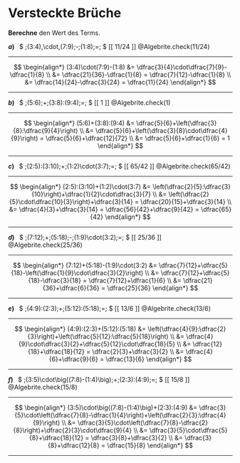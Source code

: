 <!--
version:  0.0.1

language: de

@style
input {
    text-align: center;
}

.flex-container {
    display: flex;
    flex-wrap: wrap;
    align-items: stretch;
    gap: 20px;
}

.flex-child {
    flex: 1;
    min-width: 350px;
    margin-right: 20px;
}

@media (max-width: 400px) {
    .flex-child {
        flex: 100%;
        margin-right: 0;
    }
}
@end

formula: \carry   \textcolor{red}{\scriptsize #1}
formula: \digit   \rlap{\carry{#1}}\phantom{#2}#2
formula: \permil  \text{‰}


import: https://raw.githubusercontent.com/LiaTemplates/Tikz-Jax/main/README.md

script: https://cdn.jsdelivr.net/gh/LiaTemplates/Tikz-Jax@main/dist/index.js

import: https://raw.githubusercontent.com/liaTemplates/algebrite/master/README.md

import: https://raw.githubusercontent.com/LiaTemplates/GGBScript/refs/heads/main/README.md


tags: Bruchrechnung, Vorrangsregeln, schwer, normal, Berechnen

comment: Rechne mit Brüchen, ohne dass direkt ein Bruch dargestellt ist.

author: Martin Lommatzsch

-->




# Versteckte Brüche




**Berechne** den Wert des Terms.



<section class="flex-container">

<div class="flex-child">

<!-- data-solution-button="5"-->
__$a)\;\;$__ $ \;(3:4)\,\cdot\,(7:9)\;-\;(1:8)\;=\; $ [[  11/24  ]]
@Algebrite.check(11/24)
************
$$
\begin{align*}
(3:4)\cdot(7:9)-(1:8)
&= \dfrac{3}{4}\cdot\dfrac{7}{9}-\dfrac{1}{8} \\
&= \dfrac{21}{36}-\dfrac{1}{8}
= \dfrac{7}{12}-\dfrac{1}{8} \\
&= \dfrac{14}{24}-\dfrac{3}{24}
= \dfrac{11}{24}
\end{align*}
$$
************
</div>


<div class="flex-child">

<!-- data-solution-button="5"-->
__$b)\;\;$__ $ \;(5:6)\;+\;(3:8):(9:4)\;=\; $ [[  1  ]]
@Algebrite.check(1)
************
$$
\begin{align*}
(5:6)+(3:8):(9:4)
&= \dfrac{5}{6}+\left(\dfrac{3}{8}:\dfrac{9}{4}\right) \\
&= \dfrac{5}{6}+\left(\dfrac{3}{8}\cdot\dfrac{4}{9}\right)
= \dfrac{5}{6}+\dfrac{12}{72} \\
&= \dfrac{5}{6}+\dfrac{1}{6}
= 1
\end{align*}
$$
************
</div>


<div class="flex-child">

<!-- data-solution-button="5"-->
__$c)\;\;$__ $ \;(2:5):(3:10)\;+\;(1:2)\cdot(3:7)\;=\; $ [[  65/42  ]]
@Algebrite.check(65/42)
************
$$
\begin{align*}
(2:5):(3:10)+(1:2)\cdot(3:7)
&= \left(\dfrac{2}{5}:\dfrac{3}{10}\right)+\dfrac{1}{2}\cdot\dfrac{3}{7} \\
&= \left(\dfrac{2}{5}\cdot\dfrac{10}{3}\right)+\dfrac{3}{14}
= \dfrac{20}{15}+\dfrac{3}{14} \\
&= \dfrac{4}{3}+\dfrac{3}{14}
= \dfrac{56}{42}+\dfrac{9}{42}
= \dfrac{65}{42}
\end{align*}
$$
************
</div>


<div class="flex-child">

<!-- data-solution-button="5"-->
__$d)\;\;$__ $ \;(7:12)\;+\;(5:18)\;-\;(1:9)\cdot(3:2)\;=\; $ [[  25/36  ]]
@Algebrite.check(25/36)
************
$$
\begin{align*}
(7:12)+(5:18)-(1:9)\cdot(3:2)
&= \dfrac{7}{12}+\dfrac{5}{18}-\left(\dfrac{1}{9}\cdot\dfrac{3}{2}\right) \\
&= \dfrac{7}{12}+\dfrac{5}{18}-\dfrac{3}{18}
= \dfrac{7}{12}+\dfrac{1}{6} \\
&= \dfrac{21}{36}+\dfrac{6}{36}
= \dfrac{25}{36}
\end{align*}
$$
************
</div>


<div class="flex-child">

<!-- data-solution-button="5"-->
__$e)\;\;$__ $ \;(4:9):(2:3)\;+\;(5:12):(5:18)\;=\; $ [[  13/6  ]]
@Algebrite.check(13/6)
************
$$
\begin{align*}
(4:9):(2:3)+(5:12):(5:18)
&= \left(\dfrac{4}{9}:\dfrac{2}{3}\right)+\left(\dfrac{5}{12}:\dfrac{5}{18}\right) \\
&= \dfrac{4}{9}\cdot\dfrac{3}{2}+\dfrac{5}{12}\cdot\dfrac{18}{5} \\
&= \dfrac{12}{18}+\dfrac{18}{12}
= \dfrac{2}{3}+\dfrac{3}{2} \\
&= \dfrac{4}{6}+\dfrac{9}{6}
= \dfrac{13}{6}
\end{align*}
$$
************
</div>


<div class="flex-child">

<!-- data-solution-button="5"-->
__$f)\;\;$__ $ \;(3:5)\cdot\big((7:8)-(1:4)\big)\;+\;(2:3):(4:9)\;=\; $ [[  15/8  ]]
@Algebrite.check(15/8)
************
$$
\begin{align*}
(3:5)\cdot\big((7:8)-(1:4)\big)+(2:3):(4:9)
&= \dfrac{3}{5}\cdot\left(\dfrac{7}{8}-\dfrac{1}{4}\right)+\left(\dfrac{2}{3}:\dfrac{4}{9}\right) \\
&= \dfrac{3}{5}\cdot\left(\dfrac{7}{8}-\dfrac{2}{8}\right)+\dfrac{2}{3}\cdot\dfrac{9}{4} \\
&= \dfrac{3}{5}\cdot\dfrac{5}{8}+\dfrac{18}{12}
= \dfrac{3}{8}+\dfrac{3}{2} \\
&= \dfrac{3}{8}+\dfrac{12}{8}
= \dfrac{15}{8}
\end{align*}
$$
************
</div>

</section>






